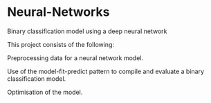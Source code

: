 # Neural-Networks
Binary classification model using a deep neural network

This project consists of the following:

Preprocessing data for a neural network model.

Use of the model-fit-predict pattern to compile and evaluate a binary classification model.

Optimisation of the model.
